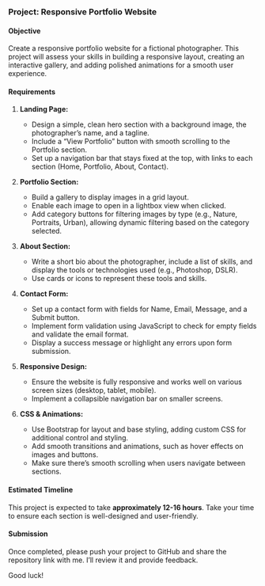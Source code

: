 ### Project: **Responsive Portfolio Website**

#### Objective
Create a responsive portfolio website for a fictional photographer. This project will assess your skills in building a responsive layout, creating an interactive gallery, and adding polished animations for a smooth user experience.

#### Requirements

1. **Landing Page:**
   - Design a simple, clean hero section with a background image, the photographer’s name, and a tagline.
   - Include a “View Portfolio” button with smooth scrolling to the Portfolio section.
   - Set up a navigation bar that stays fixed at the top, with links to each section (Home, Portfolio, About, Contact).

2. **Portfolio Section:**
   - Build a gallery to display images in a grid layout.
   - Enable each image to open in a lightbox view when clicked.
   - Add category buttons for filtering images by type (e.g., Nature, Portraits, Urban), allowing dynamic filtering based on the category selected.

3. **About Section:**
   - Write a short bio about the photographer, include a list of skills, and display the tools or technologies used (e.g., Photoshop, DSLR).
   - Use cards or icons to represent these tools and skills.

4. **Contact Form:**
   - Set up a contact form with fields for Name, Email, Message, and a Submit button.
   - Implement form validation using JavaScript to check for empty fields and validate the email format.
   - Display a success message or highlight any errors upon form submission.

5. **Responsive Design:**
   - Ensure the website is fully responsive and works well on various screen sizes (desktop, tablet, mobile).
   - Implement a collapsible navigation bar on smaller screens.

6. **CSS & Animations:**
   - Use Bootstrap for layout and base styling, adding custom CSS for additional control and styling.
   - Add smooth transitions and animations, such as hover effects on images and buttons.
   - Make sure there’s smooth scrolling when users navigate between sections.

#### Estimated Timeline

This project is expected to take **approximately 12-16 hours**. Take your time to ensure each section is well-designed and user-friendly. 

#### Submission
Once completed, please push your project to GitHub and share the repository link with me. I’ll review it and provide feedback.

Good luck!

